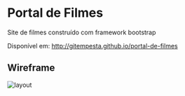 # Portal de Filmes
Site de filmes construído com framework bootstrap

Disponível em: http://gitempesta.github.io/portal-de-filmes

## Wireframe
![layout](https://user-images.githubusercontent.com/76408818/102724521-d948ab00-42ee-11eb-84ca-b592794430a1.jpg)
